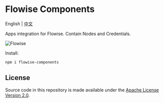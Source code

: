 <!-- markdownlint-disable MD030 -->

# Flowise Components

English | [中文](./README-ZH.md)

Apps integration for Flowise. Contain Nodes and Credentials.

![Flowise](https://github.com/FlowiseAI/Flowise/blob/main/images/flowise_agentflow.gif?raw=true)

Install:

```bash
npm i flowise-components
```

## License

Source code in this repository is made available under the [Apache License Version 2.0](https://github.com/FlowiseAI/Flowise/blob/master/LICENSE.md).
